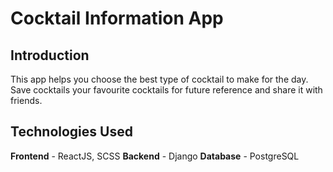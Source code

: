 # Cocktail Information App

## Introduction

This app helps you choose the best type of cocktail to make for the day.
Save cocktails your favourite cocktails for future reference and share it with friends.

## Technologies Used

**Frontend** - ReactJS, SCSS
**Backend** - Django
**Database** - PostgreSQL
